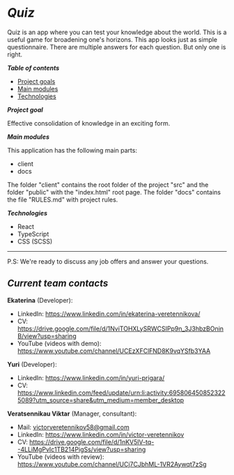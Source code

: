 # **_Quiz_**

Quiz is an app where you can test your knowledge about the world. This is a useful game for broadening one's horizons. This app looks just as simple questionnaire. There are multiple answers for each question. But only one is right.

**_Table of contents_**

- [Project goals](#project-goals)
- [Main modules](#main-modules)
- [Technologies](#technologies)

**_Project goal_** <a name="project-goals"></a>  

Effective consolidation of knowledge in an exciting form.

**_Main modules_** <a name="main-modules"></a>  

This application has the following main parts:

- client
- docs

The folder "client" contains the root folder of the project "src" and the folder "public" with the "index.html" root page.
The folder "docs" contains the file "RULES.md" with project rules.

**_Technologies_** <a name="technologies"></a>  

- React
- TypeScript
- CSS (SCSS)

---

P.S:
We're ready to discuss any job offers and answer your questions. 

## **_Current team contacts_**

**Ekaterina** (Developer):

- LinkedIn: https://www.linkedin.com/in/ekaterina-veretennikova/
- CV: https://drive.google.com/file/d/1NviTOHXLySRWCSIPp9n_3J3hbzBOninB/view?usp=sharing
- YouTube (videos with demo): https://www.youtube.com/channel/UCEzXFClFND8K9vqYSfb3YAA

**Yuri** (Developer):

- LinkedIn: https://www.linkedin.com/in/yuri-prigara/
- CV: https://www.linkedin.com/feed/update/urn:li:activity:6958064508523225089?utm_source=share&utm_medium=member_desktop

**Veratsennikau Viktar** (Manager, consultant):

- Mail: victorveretennikov58@gmail.com
- LinkedIn: https://www.linkedin.com/in/victor-veretennikov
- CV: https://drive.google.com/file/d/1nKV5lV-tq--4LLiMgPvIc1TB214PigSs/view?usp=sharing
- YouTube (videos with review): https://www.youtube.com/channel/UCj7CJbhML-1VR2Aywqt7zSg
